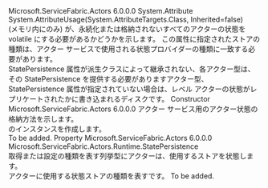 <Type Name="StatePersistenceAttribute" FullName="Microsoft.ServiceFabric.Actors.Runtime.StatePersistenceAttribute">
  <TypeSignature Language="C#" Value="public sealed class StatePersistenceAttribute : Attribute" />
  <TypeSignature Language="ILAsm" Value=".class public auto ansi sealed beforefieldinit StatePersistenceAttribute extends System.Attribute" />
  <TypeSignature Language="DocId" Value="T:Microsoft.ServiceFabric.Actors.Runtime.StatePersistenceAttribute" />
  <TypeSignature Language="VB.NET" Value="Public NotInheritable Class StatePersistenceAttribute&#xA;Inherits Attribute" />
  <TypeSignature Language="F#" Value="type StatePersistenceAttribute = class&#xA;    inherit Attribute" />
  <AssemblyInfo>
    <AssemblyName>Microsoft.ServiceFabric.Actors</AssemblyName>
    <AssemblyVersion>6.0.0.0</AssemblyVersion>
  </AssemblyInfo>
  <Base>
    <BaseTypeName>System.Attribute</BaseTypeName>
  </Base>
  <Interfaces />
  <Attributes>
    <Attribute>
      <AttributeName>System.AttributeUsage(System.AttributeTargets.Class, Inherited=false)</AttributeName>
    </Attribute>
  </Attributes>
  <Docs>
    <summary>
            (メモリ内にのみ) が、永続化または格納されないすべてのアクターの状態を volatile にする必要があるかどうかを示します。
            この属性に指定されたストアの種類は、アクター サービスで使用される状態プロバイダーの種類に一致する必要があります。
            </summary>
    <remarks>
            StatePersistence 属性が派生クラスによって継承されない、各アクター型は、その StatePersistence を提供する必要がありますアクター型、StatePersistence 属性が指定されていない場合は、レベル アクターの状態がレプリケートされたかに書き込まれるディスクです。
            </remarks>
  </Docs>
  <Members>
    <Member MemberName=".ctor">
      <MemberSignature Language="C#" Value="public StatePersistenceAttribute (Microsoft.ServiceFabric.Actors.Runtime.StatePersistence statePersistence);" />
      <MemberSignature Language="ILAsm" Value=".method public hidebysig specialname rtspecialname instance void .ctor(valuetype Microsoft.ServiceFabric.Actors.Runtime.StatePersistence statePersistence) cil managed" />
      <MemberSignature Language="DocId" Value="M:Microsoft.ServiceFabric.Actors.Runtime.StatePersistenceAttribute.#ctor(Microsoft.ServiceFabric.Actors.Runtime.StatePersistence)" />
      <MemberSignature Language="F#" Value="new Microsoft.ServiceFabric.Actors.Runtime.StatePersistenceAttribute : Microsoft.ServiceFabric.Actors.Runtime.StatePersistence -&gt; Microsoft.ServiceFabric.Actors.Runtime.StatePersistenceAttribute" Usage="new Microsoft.ServiceFabric.Actors.Runtime.StatePersistenceAttribute statePersistence" />
      <MemberType>Constructor</MemberType>
      <AssemblyInfo>
        <AssemblyName>Microsoft.ServiceFabric.Actors</AssemblyName>
        <AssemblyVersion>6.0.0.0</AssemblyVersion>
      </AssemblyInfo>
      <Parameters>
        <Parameter Name="statePersistence" Type="Microsoft.ServiceFabric.Actors.Runtime.StatePersistence" />
      </Parameters>
      <Docs>
        <param name="statePersistence">アクター サービス用のアクター状態の格納方法を示します。</param>
        <summary>
            <see cref="T:Microsoft.ServiceFabric.Actors.Runtime.StatePersistenceAttribute" /> のインスタンスを作成します。</summary>
        <remarks>To be added.</remarks>
      </Docs>
    </Member>
    <Member MemberName="StatePersistence">
      <MemberSignature Language="C#" Value="public Microsoft.ServiceFabric.Actors.Runtime.StatePersistence StatePersistence { get; }" />
      <MemberSignature Language="ILAsm" Value=".property instance valuetype Microsoft.ServiceFabric.Actors.Runtime.StatePersistence StatePersistence" />
      <MemberSignature Language="DocId" Value="P:Microsoft.ServiceFabric.Actors.Runtime.StatePersistenceAttribute.StatePersistence" />
      <MemberSignature Language="VB.NET" Value="Public ReadOnly Property StatePersistence As StatePersistence" />
      <MemberSignature Language="F#" Value="member this.StatePersistence : Microsoft.ServiceFabric.Actors.Runtime.StatePersistence" Usage="Microsoft.ServiceFabric.Actors.Runtime.StatePersistenceAttribute.StatePersistence" />
      <MemberType>Property</MemberType>
      <AssemblyInfo>
        <AssemblyName>Microsoft.ServiceFabric.Actors</AssemblyName>
        <AssemblyVersion>6.0.0.0</AssemblyVersion>
      </AssemblyInfo>
      <ReturnValue>
        <ReturnType>Microsoft.ServiceFabric.Actors.Runtime.StatePersistence</ReturnType>
      </ReturnValue>
      <Docs>
        <summary>
            取得または設定の種類を表す列挙型にアクターは、使用するストアを状態します。
            </summary>
        <value>
          <see cref="T:Microsoft.ServiceFabric.Actors.Runtime.StatePersistence" />アクターに使用する状態ストアの種類を表すです。</value>
        <remarks>To be added.</remarks>
      </Docs>
    </Member>
  </Members>
</Type>
